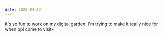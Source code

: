```yaml
---
date: 2023-04-23
---
```


it's so fun to work on my digital garden. i'm trying to make it really nice for when
ppl come to visit~
